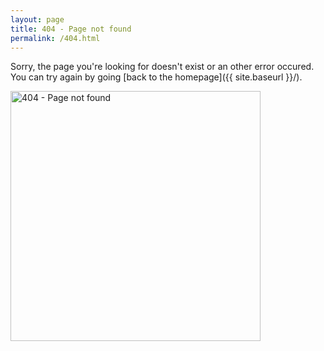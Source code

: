 ```yaml
---
layout: page
title: 404 - Page not found
permalink: /404.html
---
```


Sorry, the page you're looking for doesn't exist or an other error occured. You can try again by going [back to the homepage]({{ site.baseurl }}/).

<img src="{{ site.error.img }}" alt="404 - Page not found" style="width: 400px;"/>

